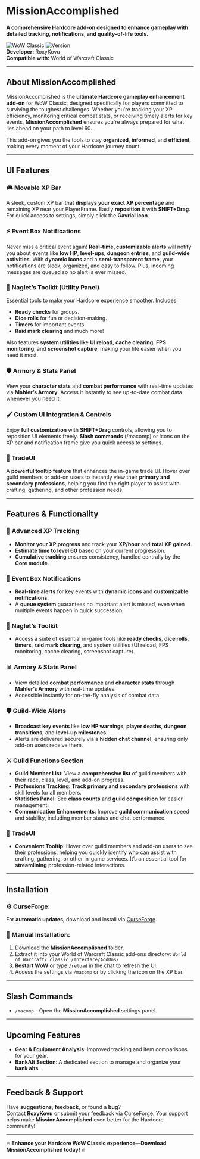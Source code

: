 # MissionAccomplished

**A comprehensive Hardcore add-on designed to enhance gameplay with detailed tracking, notifications, and quality-of-life tools.**

![WoW Classic](https://img.shields.io/badge/WoW-Classic-blue) ![Version](https://img.shields.io/badge/Version-1.4-blue)  
**Developer:** RoxyKovu  
**Compatible with:** World of Warcraft Classic

---

## About MissionAccomplished

MissionAccomplished is the **ultimate Hardcore gameplay enhancement add-on** for WoW Classic, designed specifically for players committed to surviving the toughest challenges. Whether you're tracking your XP efficiency, monitoring critical combat stats, or receiving timely alerts for key events, **MissionAccomplished** ensures you're always prepared for what lies ahead on your path to level 60.

This add-on gives you the tools to stay **organized**, **informed**, and **efficient**, making every moment of your Hardcore journey count.

---

## UI Features

### 🎮 **Movable XP Bar**  
A sleek, custom XP bar that **displays your exact XP percentage** and remaining XP near your PlayerFrame. Easily **reposition** it with **SHIFT+Drag**. For quick access to settings, simply click the **Gavrial icon**. 

### ⚡ **Event Box Notifications**  
Never miss a critical event again! **Real-time, customizable alerts** will notify you about events like **low HP**, **level-ups**, **dungeon entries**, and **guild-wide activities**. With **dynamic icons** and a **semi-transparent frame**, your notifications are sleek, organized, and easy to follow. Plus, incoming messages are queued so no alert is ever missed.

### 🔧 **Naglet’s Toolkit (Utility Panel)**  
Essential tools to make your Hardcore experience smoother. Includes:
- **Ready checks** for groups.
- **Dice rolls** for fun or decision-making.
- **Timers** for important events.
- **Raid mark clearing** and much more!
  
Also features **system utilities** like **UI reload**, **cache clearing**, **FPS monitoring**, and **screenshot capture**, making your life easier when you need it most.

### 🛡 **Armory & Stats Panel**  
View your **character stats** and **combat performance** with real-time updates via **Mahler’s Armory**. Access it instantly to see up-to-date combat data whenever you need it.

### 🖌 **Custom UI Integration & Controls**  
Enjoy **full customization** with **SHIFT+Drag** controls, allowing you to reposition UI elements freely. **Slash commands** (/macomp) or icons on the XP bar and notification frame give you quick access to settings.

### 💎 **TradeUI**  
A **powerful tooltip feature** that enhances the in-game trade UI. Hover over guild members or add-on users to instantly view their **primary and secondary professions**, helping you find the right player to assist with crafting, gathering, and other profession needs. 

---

## Features & Functionality

### 💯 **Advanced XP Tracking**  
- **Monitor your XP progress** and track your **XP/hour** and **total XP gained**.  
- **Estimate time to level 60** based on your current progression.  
- **Cumulative tracking** ensures consistency, handled centrally by the **Core module**.

### 🔔 **Event Box Notifications**  
- **Real-time alerts** for key events with **dynamic icons** and **customizable notifications**.  
- A **queue system** guarantees no important alert is missed, even when multiple events happen in quick succession.

### 🔧 **Naglet’s Toolkit**  
- Access a suite of essential in-game tools like **ready checks**, **dice rolls**, **timers**, **raid mark clearing**, and system utilities (UI reload, FPS monitoring, cache clearing, screenshot capture).

### 📊 **Armory & Stats Panel**  
- View detailed **combat performance** and **character stats** through **Mahler’s Armory** with real-time updates.  
- Accessible instantly for on-the-fly analysis of combat data.

### 🛡 **Guild-Wide Alerts**  
- **Broadcast key events** like **low HP warnings**, **player deaths**, **dungeon transitions**, and **level-up milestones**.  
- Alerts are delivered securely via a **hidden chat channel**, ensuring only add-on users receive them.

### ⚔️ **Guild Functions Section**  
- **Guild Member List**: View a **comprehensive list** of guild members with their race, class, level, and add-on progress.
- **Professions Tracking**: **Track primary and secondary professions** with skill levels for all members.
- **Statistics Panel**: See **class counts** and **guild composition** for easier management.
- **Communication Enhancements**: Improve **guild communication** speed and stability, including member status and chat performance.

### 💼 **TradeUI**  
- **Convenient Tooltip**: Hover over guild members and add-on users to see their professions, helping you quickly identify who can assist with crafting, gathering, or other in-game services. It’s an essential tool for **streamlining** profession-related interactions.

---

## Installation

### ⚙️ **CurseForge:**
For **automatic updates**, download and install via [CurseForge](https://www.curseforge.com/wow/addons/missionaccomplished).

### 📂 **Manual Installation:**
1. Download the **MissionAccomplished** folder.
2. Extract it into your World of Warcraft Classic add-ons directory:
   `World of Warcraft/_classic_/Interface/AddOns/`
3. **Restart WoW** or type `/reload` in the chat to refresh the UI.
4. Access the settings via `/macomp` or by clicking the icon on the XP bar.

---

## Slash Commands

- `/macomp` - Open the **MissionAccomplished** settings panel.

---

## Upcoming Features

- **Gear & Equipment Analysis**: Improved tracking and item comparisons for your gear.
- **BankAlt Section**: A dedicated section to manage and organize your **bank alts**.

---

## Feedback & Support

Have **suggestions**, **feedback**, or found a **bug**?  
Contact **RoxyKovu** or submit your feedback via [CurseForge](https://www.curseforge.com/wow/addons/missionaccomplished). Your support helps make **MissionAccomplished** even better for the Hardcore community!

---

🔥 **Enhance your Hardcore WoW Classic experience—Download MissionAccomplished today!** 🔥
